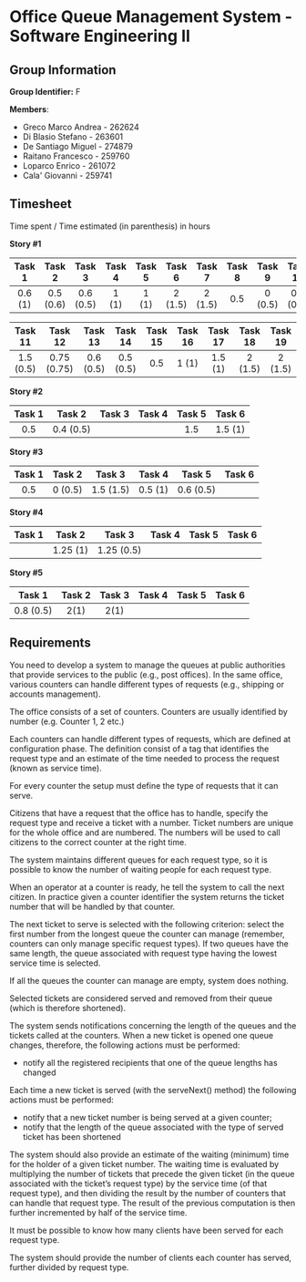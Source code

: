 # Office Queue Management System - Software Engineering II 
## Group Information
**Group Identifier:** F  

**Members**:
* Greco Marco Andrea - 262624
* Di Blasio Stefano - 263601
* De Santiago Miguel - 274879
* Raitano Francesco - 259760
* Loparco Enrico - 261072
* Cala' Giovanni - 259741

## Timesheet
Time spent / Time estimated (in parenthesis) in hours

**Story #1**

| Task 1 | Task 2 | Task 3 | Task 4 | Task 5 | Task 6 | Task 7 | Task 8 | Task 9 | Task 10 |
|:------:|:------:|:------:|:------:|:------:|:------:|:------:|:------:|:------:|:------:|
| 0.6 (1)| 0.5 (0.6)| 0.6 (0.5)  | 1 (1)  | 1 (1)  | 2 (1.5) | 2 (1.5)| 0.5 | 0 (0.5) |0.6 (0.5) ||

| Task 11 | Task 12 | Task 13 | Task 14 | Task 15 | Task 16 | Task 17 | Task 18 | Task 19 |
|:------:|:------:|:------:|:------:|:------:|:------:|:------:|:------:|:------:|
| 1.5 (0.5)| 0.75 (0.75) | 0.6 (0.5)  | 0.5 (0.5)  | 0.5  | 1 (1) | 1.5 (1) | 2 (1.5) | 2 (1.5) | |

**Story #2**

| Task 1 | Task 2 | Task 3 | Task 4 | Task 5 | Task 6 |
|:------:|:------:|:------:|:------:|:------:|:------:|
| 0.5| 0.4 (0.5) |   |   |  1.5 |1.5 (1)  | | | | ||

**Story #3**

| Task 1 | Task 2 | Task 3 | Task 4 | Task 5 | Task 6 |
|:------:|:------:|:------:|:------:|:------:|:------:|
|0.5 | 0 (0.5) | 1.5 (1.5) | 0.5 (1)  | 0.6 (0.5) |  | | | 

**Story #4**

| Task 1 | Task 2 | Task 3 | Task 4 | Task 5 | Task 6 |
|:------:|:------:|:------:|:------:|:------:|:------:|
| | 1.25 (1) | 1.25 (0.5)  |   |   | | | | | ||

**Story #5**

| Task 1 | Task 2 | Task 3 | Task 4 | Task 5 | Task 6 |
|:------:|:------:|:------:|:------:|:------:|:------:|
| 0.8 (0.5)| 2(1) | 2(1)  |   |   | | | | | ||

## Requirements

You need to develop a system to manage the queues at public authorities that provide services to the public (e.g., post offices). In the same office, various counters can handle different types of requests (e.g., shipping or accounts management).

The office consists of a set of counters. Counters are usually identified by number (e.g. Counter 1, 2 etc.)

Each counters can handle different types of requests, which are defined at configuration phase. The definition consist of a tag that identifies the request type and an estimate of the time needed to process the request (known as service time).

For every counter the setup must define the type of requests that it can serve.

Citizens that have a request that the office has to handle, specify the request type and receive a ticket with a number. Ticket numbers are unique for the whole office and are numbered. The numbers will be used to call citizens to the correct counter at the right time.

The system maintains different queues for each request type, so it is possible to know the number of waiting people for each request type.

When an operator at a counter is ready, he tell the system to call the next citizen. In practice given a counter identifier the system returns the ticket number that will be handled by that counter.

The next ticket to serve is selected with the following criterion: select the first number from the longest queue the counter can manage (remember, counters can only manage specific request types). If two queues have the same length, the queue associated with request type having the lowest service time is selected.

If all the queues the counter can manage are empty, system does nothing.

Selected tickets are considered served and removed from their queue (which is therefore shortened).

The system sends notifications concerning the length of the queues and the tickets called at the counters. When a new ticket is opened one queue changes, therefore, the following actions must be performed:

* notify all the registered recipients that one of the queue lengths has changed

Each time a new ticket is served (with the serveNext() method) the following actions must be performed:

* notify that a new ticket number is being served at a given counter;
* notify that the length of the queue associated with the type of served ticket has been shortened

The system should also provide an estimate of the waiting (minimum) time for the holder of a given ticket number. The waiting time is evaluated by multiplying the number of tickets that precede the given ticket (in the queue associated with the ticket’s request type) by the service time (of that request type), and then dividing the result by the number of counters that can handle that request type. The result of the previous computation is then further incremented by half of the service time.

It must be possible to know how many clients have been served for each request type.

The system should provide the number of clients each counter has served, further divided by request type.
